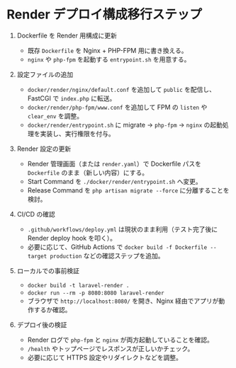                                                                                                                                                                                                                                                                         
  # Render デプロイ構成移行ステップ                                                                                                                                                                                                                                     
                                                                                                                                                                                                                                                                        
  1. Dockerfile を Render 用構成に更新                                                                                                                                                                                                                                  
     - 既存 `Dockerfile` を Nginx + PHP-FPM 用に書き換える。                                                                                                                                                                                                            
     - `nginx` や `php-fpm` を起動する `entrypoint.sh` を用意する。                                                                                                                                                                                                     
                                                                                                                                                                                                                                                                        
  2. 設定ファイルの追加                                                                                                                                                                                                                                                 
     - `docker/render/nginx/default.conf` を追加して `public` を配信し、FastCGI で `index.php` に転送。                                                                                                                                                                 
     - `docker/render/php-fpm/www.conf` を追加して FPM の `listen` や `clear_env` を調整。                                                                                                                                                                              
     - `docker/render/entrypoint.sh` に migrate → `php-fpm` → `nginx` の起動処理を実装し、実行権限を付与。                                                                                                                                                              
                                                                                                                                                                                                                                                                        
  3. Render 設定の更新                                                                                                                                                                                                                                                  
     - Render 管理画面（または `render.yaml`）で Dockerfile パスを `Dockerfile` のまま（新しい内容）にする。                                                                                                                                                            
     - Start Command を `./docker/render/entrypoint.sh` へ変更。                                                                                                                                                                                                        
     - Release Command を `php artisan migrate --force` に分離することを検討。
                                                                                                                                                                                                                                                                        
  4. CI/CD の確認                                                                                                                                                                                                                                                       
     - `.github/workflows/deploy.yml` は現状のまま利用（テスト完了後に Render deploy hook を叩く）。                                                                                                                                                                    
     - 必要に応じて、GitHub Actions で `docker build -f Dockerfile --target production` などの確認ステップを追加。                                                                                                                                                      
                                                                                                                                                                                                                                                                        
  5. ローカルでの事前検証                                                                                                                                                                                                                                               
     - `docker build -t laravel-render .`                                                                                                                                                                                                                               
     - `docker run --rm -p 8080:8080 laravel-render`                                                                                                                                                                                                                    
     - ブラウザで `http://localhost:8080/` を開き、Nginx 経由でアプリが動作するか確認。                                                                                                                                                                                 
                                                                                                                                                                                                                                                                        
  6. デプロイ後の検証                                                                                                                                                                                                                                                   
     - Render ログで `php-fpm` と `nginx` が両方起動していることを確認。                                                                                                                                                                                                
     - `/health` やトップページでレスポンスが正しいかチェック。                                                                                                                                                                                                         
     - 必要に応じて HTTPS 設定やリダイレクトなどを調整。                                                                                                                 
